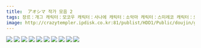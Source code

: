 ```yaml
---
title:  アオシマ 작가 모음 2
tags: 장르：개그 캐릭터：모코우 캐릭터：사나에 캐릭터：소악마 캐릭터：스미레코 캐릭터：오키나 캐릭터：유카리 캐릭터：청아 캐릭터：헤카티아 アオシマ 동방_웹코믹
image: http://crazytempler.ipdisk.co.kr:81/publist/HDD1/Public/doujin/ghap/5739/001.jpg
---
```

<img src="http://crazytempler.ipdisk.co.kr:81/publist/HDD1/Public/doujin/ghap/5739/001.jpg">
<img src="http://crazytempler.ipdisk.co.kr:81/publist/HDD1/Public/doujin/ghap/5739/002.jpg">
<img src="http://crazytempler.ipdisk.co.kr:81/publist/HDD1/Public/doujin/ghap/5739/003.jpg">
<img src="http://crazytempler.ipdisk.co.kr:81/publist/HDD1/Public/doujin/ghap/5739/004.jpg">
<img src="http://crazytempler.ipdisk.co.kr:81/publist/HDD1/Public/doujin/ghap/5739/005.jpg">
<img src="http://crazytempler.ipdisk.co.kr:81/publist/HDD1/Public/doujin/ghap/5739/006.jpg">
<img src="http://crazytempler.ipdisk.co.kr:81/publist/HDD1/Public/doujin/ghap/5739/007.jpg">
<img src="http://crazytempler.ipdisk.co.kr:81/publist/HDD1/Public/doujin/ghap/5739/008.jpg">
<img src="http://crazytempler.ipdisk.co.kr:81/publist/HDD1/Public/doujin/ghap/5739/009.jpg">
<img src="http://crazytempler.ipdisk.co.kr:81/publist/HDD1/Public/doujin/ghap/5739/010.jpg">
